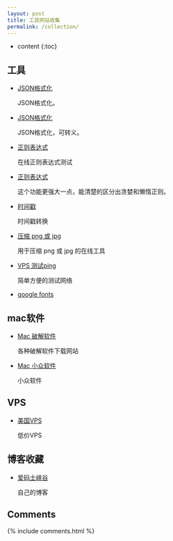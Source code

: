 ```yaml
---
layout: post
title: 工具网站收集
permalink: /collection/
---
```


* content
{:toc}


## 工具

* [JSON格式化](https://www.json.cn/)

    JSON格式化。

* [JSON格式化](http://www.bejson.com/)

    JSON格式化，可转义。

* [正则表达式](http://tool.oschina.net/regex/)

    在线正则表达式测试

* [正则表达式](https://regex101.com/)

    这个功能更强大一点，能清楚的区分出贪婪和懒惰正则。

* [时间戳](https://tool.lu/timestamp/)

    时间戳转换

- [压缩 png 或 jpg](https://tinypng.com/)

    用于压缩 png 或 jpg 的在线工具

* [VPS 测试ping](http://ping.pe/)

    简单方便的测试网络

* [google fonts](https://fonts.google.com/)

## mac软件

* [Mac 破解软件](https://www.waitsun.com/)

    各种破解软件下载网站
    
* [Mac 小众软件](https://www.appinn.com/category/mac/)
    
    小众软件

## VPS

* [美国VPS](https://idc.wiki/clientarea.php?action=products)

    低价VPS
    
## 博客收藏

* [爱码士峡谷](http://www.jpjny.xyz)

    自己的博客



## Comments

{% include comments.html %}
